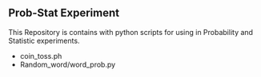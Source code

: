 ## Prob-Stat Experiment
This Repository is contains with python scripts for using in Probability and Statistic experiments.
* coin_toss.ph
* Random_word/word_prob.py
